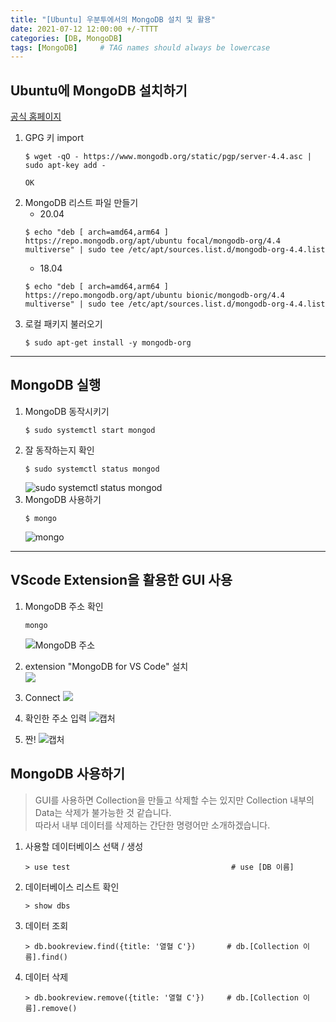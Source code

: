 ```yaml
---
title: "[Ubuntu] 우분투에서의 MongoDB 설치 및 활용"
date: 2021-07-12 12:00:00 +/-TTTT
categories: [DB, MongoDB]
tags: [MongoDB]     # TAG names should always be lowercase
---
```


## Ubuntu에 MongoDB 설치하기
[공식 홈페이지](https://docs.mongodb.com/manual/tutorial/install-mongodb-on-ubuntu/#install-mongodb-community-edition-using-deb-packages)

1. GPG 키 import
    ```
    $ wget -qO - https://www.mongodb.org/static/pgp/server-4.4.asc | sudo apt-key add -
    ```
    ```
    OK
    ```
2. MongoDB 리스트 파일 만들기
    - 20.04
    ```
    $ echo "deb [ arch=amd64,arm64 ] https://repo.mongodb.org/apt/ubuntu focal/mongodb-org/4.4 multiverse" | sudo tee /etc/apt/sources.list.d/mongodb-org-4.4.list
    ```
    - 18.04
    ```
    $ echo "deb [ arch=amd64,arm64 ] https://repo.mongodb.org/apt/ubuntu bionic/mongodb-org/4.4 multiverse" | sudo tee /etc/apt/sources.list.d/mongodb-org-4.4.list
    ```
3. 로컬 패키지 불러오기
    ```
    $ sudo apt-get install -y mongodb-org
    ```

---
## MongoDB 실행
1. MongoDB 동작시키기
    ```
    $ sudo systemctl start mongod
    ```
2. 잘 동작하는지 확인
    ```
    $ sudo systemctl status mongod
    ```
    ![sudo systemctl status mongod](https://user-images.githubusercontent.com/67721382/125254453-70318f00-e335-11eb-9314-0d0913b65191.PNG)
3. MongoDB 사용하기
    ```
    $ mongo
    ```
    ![mongo](https://user-images.githubusercontent.com/67721382/125254670-a4a54b00-e335-11eb-931e-66e79a555fd0.PNG)

---
## VScode Extension을 활용한 GUI 사용
1. MongoDB 주소 확인
    ```
    mongo
    ```
    ![MongoDB 주소](https://user-images.githubusercontent.com/67721382/125260235-17fd8b80-e33b-11eb-8cac-d1948f4b21df.png)

2. extension "MongoDB for VS Code" 설치  
    ![](https://code.visualstudio.com/assets/docs/azure/mongodb/install-cosmosdb-extension.png)

3. Connect
    ![](https://user-images.githubusercontent.com/67721382/125259569-65c5c400-e33a-11eb-89fa-077945d3b826.png)

4. 확인한 주소 입력
    ![캡처](https://user-images.githubusercontent.com/67721382/125259888-bb9a6c00-e33a-11eb-9f92-d053e0ad55d1.PNG)

5. 짠!
    ![캡처](https://user-images.githubusercontent.com/67721382/125256454-6ad54400-e337-11eb-83ec-9452e073e972.PNG)

## MongoDB 사용하기
> GUI를 사용하면 Collection을 만들고 삭제할 수는 있지만 Collection 내부의 Data는 삭제가 불가능한 것 같습니다.  
> 따라서 내부 데이터를 삭제하는 간단한 명령어만 소개하겠습니다.

1. 사용할 데이터베이스 선택 / 생성
    ```
    > use test                                    # use [DB 이름]
    ```
2. 데이터베이스 리스트 확인
    ```
    > show dbs
    ```
3. 데이터 조회
    ```
    > db.bookreview.find({title: '열혈 C'})       # db.[Collection 이름].find()
    ```
4. 데이터 삭제
    ```
    > db.bookreview.remove({title: '열혈 C'})     # db.[Collection 이름].remove()
    ```
